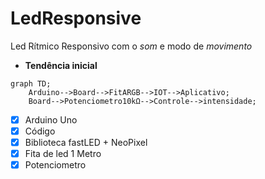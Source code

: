# LedResponsive
Led Rítmico Responsivo com o *som* e modo de *movimento*


- **Tendência inicial**
```mermaid    
graph TD;
    Arduino-->Board-->FitARGB-->IOT-->Aplicativo;
    Board-->Potenciometro10kΩ-->Controle-->intensidade;
```

- [X] Arduino Uno
- [X] Código
- [X] Biblioteca fastLED + NeoPixel
- [X] Fita de led 1 Metro
- [X] Potenciometro

